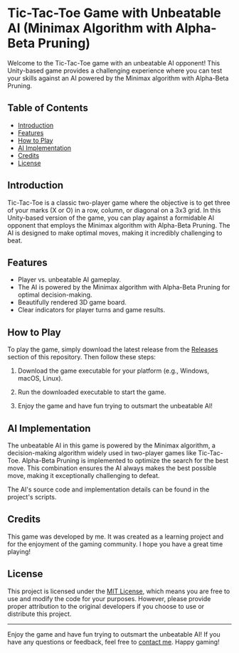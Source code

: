 # Tic-Tac-Toe Game with Unbeatable AI (Minimax Algorithm with Alpha-Beta Pruning)

Welcome to the Tic-Tac-Toe game with an unbeatable AI opponent! This Unity-based game provides a challenging experience where you can test your skills against an AI powered by the Minimax algorithm with Alpha-Beta Pruning.



## Table of Contents

- [Introduction](#introduction)
- [Features](#features)
- [How to Play](#how-to-play)
- [AI Implementation](#ai-implementation)
- [Credits](#credits)
- [License](#license)

## Introduction

Tic-Tac-Toe is a classic two-player game where the objective is to get three of your marks (X or O) in a row, column, or diagonal on a 3x3 grid. In this Unity-based version of the game, you can play against a formidable AI opponent that employs the Minimax algorithm with Alpha-Beta Pruning. The AI is designed to make optimal moves, making it incredibly challenging to beat.

## Features

- Player vs. unbeatable AI gameplay.
- The AI is powered by the Minimax algorithm with Alpha-Beta Pruning for optimal decision-making.
- Beautifully rendered 3D game board.
- Clear indicators for player turns and game results.

## How to Play

To play the game, simply download the latest release from the [Releases](https://github.com/calalalizade/UnityGames_Collection/releases) section of this repository. Then follow these steps:

1. Download the game executable for your platform (e.g., Windows, macOS, Linux).

2. Run the downloaded executable to start the game.

3. Enjoy the game and have fun trying to outsmart the unbeatable AI!

## AI Implementation

The unbeatable AI in this game is powered by the Minimax algorithm, a decision-making algorithm widely used in two-player games like Tic-Tac-Toe. Alpha-Beta Pruning is implemented to optimize the search for the best move. This combination ensures the AI always makes the best possible move, making it exceptionally challenging to defeat.

The AI's source code and implementation details can be found in the project's scripts.

## Credits

This game was developed by me. It was created as a learning project and for the enjoyment of the gaming community. I hope you have a great time playing!

## License

This project is licensed under the [MIT License](../LICENSE), which means you are free to use and modify the code for your purposes. However, please provide proper attribution to the original developers if you choose to use or distribute this project.

---

Enjoy the game and have fun trying to outsmart the unbeatable AI! If you have any questions or feedback, feel free to [contact me](mailto:celal.alizade.0000@gmail.com). Happy gaming!
